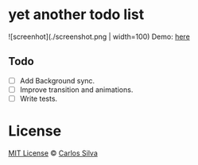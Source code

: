 # yet another todo list

![screenhot](./screenshot.png | width=100)
Demo: [here](https://carlosqsilva.github.io/yatl/)

## Todo

- [ ] Add Background sync.
- [ ] Improve transition and animations.
- [ ] Write tests.

# License

[MIT License](./LICENSE) © [Carlos Silva](carloseng.com)
